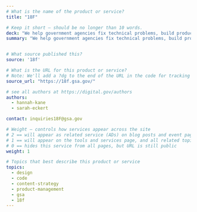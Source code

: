 ```yaml
---
# What is the name of the product or service?
title: "18F"

# Keep it short — should be no longer than 10 words.
deck: "We help government agencies fix technical problems, build products, and improve how government serves the public through technology."
summary: "We help government agencies fix technical problems, build products, and improve how government serves the public through technology."


# What source published this?
source: '18f'

# What is the URL for this product or service?
# Note: We'll add a ?dg to the end of the URL in the code for tracking purposes
source_url: "https://18f.gsa.gov/"

# see all authors at https://digital.gov/authors
authors:
  - hannah-kane
  - sarah-eckert

contact: inquiries18F@gsa.gov

# Weight — controls how services appear across the site
# 2 == will appear as related service (ADs) on blog posts and event pages
# 1 == will appear on the tools and services page, and all related topic pages
# 0 == hides this service from all pages, but URL is still public
weight: 1

# Topics that best describe this product or service
topics:
  - design
  - code
  - content-strategy
  - product-management
  - gsa
  - 18f
---
```

